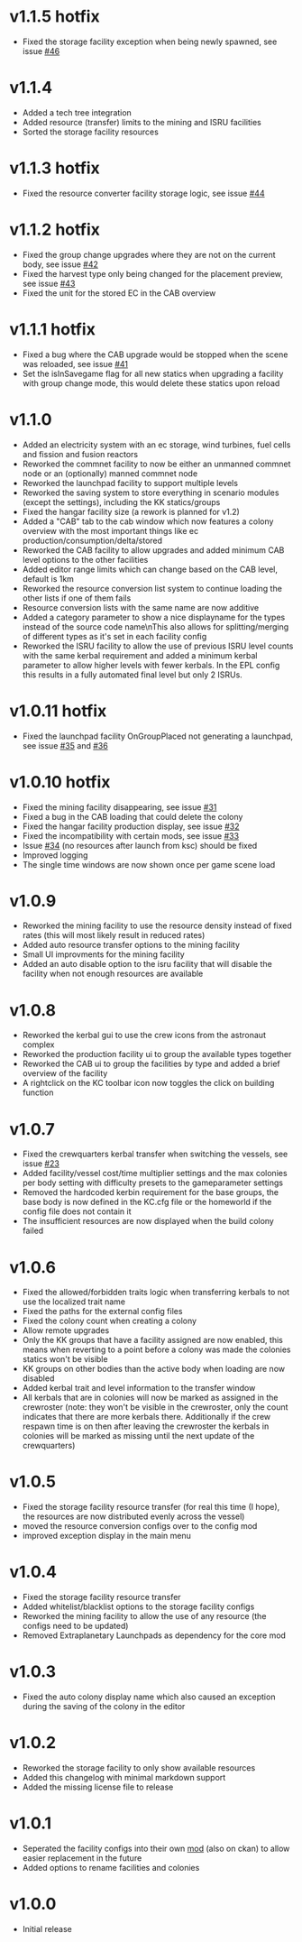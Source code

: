 # v1.1.5 hotfix
- Fixed the storage facility exception when being newly spawned, see issue [#46](https://github.com/KerbalColonies/KerbalColoniesCore/issues/46)

# v1.1.4
- Added a tech tree integration
- Added resource (transfer) limits to the mining and ISRU facilities
- Sorted the storage facility resources

# v1.1.3 hotfix
- Fixed the resource converter facility storage logic, see issue [#44](https://github.com/KerbalColonies/KerbalColoniesCore/issues/44)

# v1.1.2 hotfix
- Fixed the group change upgrades where they are not on the current body, see issue [#42](https://github.com/KerbalColonies/KerbalColoniesCore/issues/42)
- Fixed the harvest type only being changed for the placement preview, see issue [#43](https://github.com/KerbalColonies/KerbalColoniesCore/issues/43)
- Fixed the unit for the stored EC in the CAB overview

# v1.1.1 hotfix
- Fixed a bug where the CAB upgrade would be stopped when the scene was reloaded, see issue [#41](https://github.com/KerbalColonies/KerbalColoniesCore/issues/41)
- Set the isInSavegame flag for all new statics when upgrading a facility with group change mode, this would delete these statics upon reload

# v1.1.0
- Added an electricity system with an ec storage, wind turbines, fuel cells and fission and fusion reactors
- Reworked the commnet facility to now be either an unmanned commnet node or an (optionally) manned commnet node
- Reworked the launchpad facility to support multiple levels
- Reworked the saving system to store everything in scenario modules (except the settings), including the KK statics/groups
- Fixed the hangar facility size (a rework is planned for v1.2)
- Added a "CAB" tab to the cab window which now features a colony overview with the most important things like ec production/consumption/delta/stored
- Reworked the CAB facility to allow upgrades and added minimum CAB level options to the other facilities
- Added editor range limits which can change based on the CAB level, default is 1km
- Reworked the resource conversion list system to continue loading the other lists if one of them fails
- Resource conversion lists with the same name are now additive
- Added a category parameter to show a nice displayname for the types instead of the source code name\nThis also allows for splitting/merging of different types as it's set in each facility config
- Reworked the ISRU facility to allow the use of previous ISRU level counts with the same kerbal requirement and added a minimum kerbal parameter to allow higher levels with fewer kerbals. In the EPL config this results in a fully automated final level but only 2 ISRUs.

# v1.0.11 hotfix
- Fixed the launchpad facility OnGroupPlaced not generating a launchpad, see issue [#35](https://github.com/KerbalColonies/KerbalColoniesCore/issues/35) and [#36](https://github.com/KerbalColonies/KerbalColoniesCore/issues/36)

# v1.0.10 hotfix
- Fixed the mining facility disappearing, see issue [#31](https://github.com/KerbalColonies/KerbalColoniesCore/issues/31)
- Fixed a bug in the CAB loading that could delete the colony
- Fixed the hangar facility production display, see issue [#32](https://github.com/KerbalColonies/KerbalColoniesCore/issues/32)
- Fixed the incompatibility with certain mods, see issue [#33](https://github.com/KerbalColonies/KerbalColoniesCore/issues/33)
- Issue [#34](https://github.com/KerbalColonies/KerbalColoniesCore/issues/34) (no resources after launch from ksc) should be fixed
- Improved logging
- The single time windows are now shown once per game scene load

# v1.0.9
- Reworked the mining facility to use the resource density instead of fixed rates (this will most likely result in reduced rates)
- Added auto resource transfer options to the mining facility
- Small UI improvments for the mining facility
- Added an auto disable option to the isru facility that will disable the facility when not enough resources are available

# v1.0.8
- Reworked the kerbal gui to use the crew icons from the astronaut complex
- Reworked the production facility ui to group the available types together
- Reworked the CAB ui to group the facilities by type and added a brief overview of the facility
- A rightclick on the KC toolbar icon now toggles the click on building function

# v1.0.7
- Fixed the crewquarters kerbal transfer when switching the vessels, see issue [#23](https://github.com/KerbalColonies/KerbalColoniesCore/issues/23)
- Added facility/vessel cost/time multiplier settings and the max colonies per body setting with difficulty presets to the gameparameter settings
- Removed the hardcoded kerbin requirement for the base groups, the base body is now defined in the KC.cfg file or the homeworld if the config file does not contain it
- The insufficient resources are now displayed when the build colony failed

# v1.0.6
- Fixed the allowed/forbidden traits logic when transferring kerbals to not use the localized trait name
- Fixed the paths for the external config files
- Fixed the colony count when creating a colony
- Allow remote upgrades
- Only the KK groups that have a facility assigned are now enabled, this means when reverting to a point before a colony was made the colonies statics won't be visible
- KK groups on other bodies than the active body when loading are now disabled
- Added kerbal trait and level information to the transfer window
- All kerbals that are in colonies will now be marked as assigned in the crewroster (note: they won't be visible in the crewroster, only the count indicates that there are more kerbals there. Additionally if the crew respawn time is on then after leaving the crewroster the kerbals in colonies will be marked as missing until the next update of the crewquarters)

# v1.0.5
- Fixed the storage facility resource transfer (for real this time (I hope), the resources are now distributed evenly across the vessel)
- moved the resource conversion configs over to the config mod
- improved exception display in the main menu

# v1.0.4
- Fixed the storage facility resource transfer
- Added whitelist/blacklist options to the storage facility configs
- Reworked the mining facility to allow the use of any resource (the configs need to be updated)
- Removed Extraplanetary Launchpads as dependency for the core mod

# v1.0.3
- Fixed the auto colony display name which also caused an exception during the saving of the colony in the editor

# v1.0.2
- Reworked the storage facility to only show available resources
- Added this changelog with minimal markdown support
- Added the missing license file to release

# v1.0.1
- Seperated the facility configs into their own [mod](https://spacedock.info/mod/3899/KerbalColonies-ExtraplanetaryLaunchpadsConfig) (also on ckan) to allow easier replacement in the future
- Added options to rename facilities and colonies

# v1.0.0
- Initial release